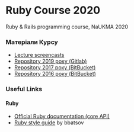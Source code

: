 # Ruby Course 2020

Ruby & Rails programming course, NaUKMA 2020

### Матеріали Курсу
* [Lecture screencasts](https://drive.google.com/drive/folders/1KVASoqg4tOi8jQROuzvZ0m_3zrHBEmmg)
* [Repository 2019 року (Gitlab)](https://gitlab.com/pavlozahozhenko/ruby-course-2019)
* [Repository 2017 року (BitBucket)](https://bitbucket.org/burius/ruby_course_2017)
* [Repository 2016 року (BitBucket)](https://bitbucket.org/burius/ror_course)

### Useful Links
#### Ruby
* [Official Ruby documentation (core API)](http://ruby-doc.org/core-2.7.0/)
* [Ruby style guide](https://github.com/bbatsov/ruby-style-guide) by bbatsov
